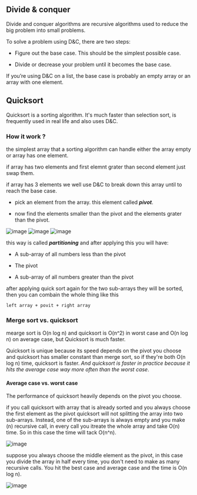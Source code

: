 ## Divide & conquer
Divide and conquer algorithms are recursive algorithms used to reduce the big problem into small problems.

To solve a problem using D&C, there are two steps:
- Figure out the base case. This should be the simplest possible case.

- Divide or decrease your problem until it becomes the base case.

If you’re using D&C on a list, the base case is probably an empty array or an array with one element.


## Quicksort
Quicksort is a sorting algorithm. It's much faster than selection sort, is frequently used in real life and also uses D&C.

### How it work ?

the simplest array that a sorting algorithm can handle either the array empty or array has one element.

if array has two elements and first elemnt grater than second element just swap them.

if array has 3 elements we well use D&C to break down this array until to reach the base case.

- pick an element from the array. this element called ***pivot***.

- now find the elements smaller than the pivot and the elements grater than the pivot.

![image](https://user-images.githubusercontent.com/105928025/214764751-e537535c-4782-4449-887f-e582b0436e28.png)  ![image](https://user-images.githubusercontent.com/105928025/214764783-7a4e0c00-9570-4798-8a40-6659e5358737.png)  ![image](https://user-images.githubusercontent.com/105928025/214764820-a793bde5-12cc-4329-94c1-2e8ffcc01103.png)

this way is called ***partitioning*** and after applying  this you will have:
- A sub-array of all numbers less than the pivot 

- The pivot

- A sub-array of all numbers greater than the pivot

after applying quick sort again for the two sub-arrays they will be sorted, then you can combain the whole thing like this 

    left array + povit + right array


### Merge sort vs. quicksort

mearge sort is O(n log n) and quicksort is O(n^2) in worst case and O(n log n) on average case, but Quicksort is much faster.

Quicksort is unique because its speed depends on the pivot you choose and quicksort has smaller constant than merge sort, so if they're both O(n log n) time, quicksort is faster. *And quicksort is faster in practice because it hits the average case way more often than the worst case*.


#### Average case vs. worst case

The performance of quicksort heavily depends on the pivot you choose. 

if you call quicksort with array that is already sorted and you always choose the first element as the pivot quicksort will not splitting the array into two sub-arrays. Instead, one of the sub-arrays is always empty and you make (n) recursive call, in every call you itreate the whole array and take O(n) time. So in this case the time will tack O(n^n).

![image](https://user-images.githubusercontent.com/105928025/215014096-eb3e0c11-e753-4495-b584-d195b9e2b265.png)


suppose you always choose the middle element as the pivot, in this case you divide the array in half every time, you don't need to make as many recursive calls. You hit the best case and average case and the time is O(n log n).

![image](https://user-images.githubusercontent.com/105928025/215014596-9cf5bb15-0f25-455a-9ed3-020ee7733654.png)



